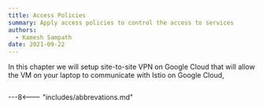 ```yaml
---
title: Access Policies
summary: Apply access policies to control the access to services
authors:
  - Kamesh Sampath
date: 2021-09-22
---
```


In this chapter we will setup site-to-site VPN on Google Cloud that will allow the VM on your laptop to communicate with Istio on Google Cloud,

```bash
```

---8<--- "includes/abbrevations.md"
